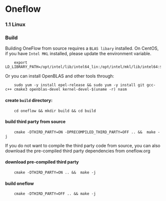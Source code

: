 # Oneflow

### 1.1 Linux 

### Build

Building OneFlow from source requires a `BLAS libary` installed. On CentOS, if you have `Intel MKL` installed, please update the environment variable. 

```
    export LD_LIBRARY_PATH=/opt/intel/lib/intel64_lin:/opt/intel/mkl/lib/intel64:$LD_LIBRARY_PATH
```

Or you can install OpenBLAS and other tools through:

```
    sudo yum -y install epel-release && sudo yum -y install git gcc-c++ cmake3 openblas-devel kernel-devel-$(uname -r) nasm
```

#### create `build` directory:

```
    cd oneflow && mkdir build && cd build
```

#### build third party from source

```
    cmake -DTHIRD_PARTY=ON -DPRECOMPILED_THIRD_PARTY=OFF .. &&  make -j
```

If you do not want to compile the third party code from source, you can also download the pre-compiled third party dependencies from oneflow.org

#### download pre-compiled third party

```
    cmake -DTHIRD_PARTY=ON .. &&  make -j
```

#### build oneflow

```
    cmake -DTHIRD_PARTY=OFF .. && make -j
```
